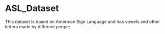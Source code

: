 # ASL_Dataset
 This dataset is based on American Sign Language and has vowels and other letters made by different people.
